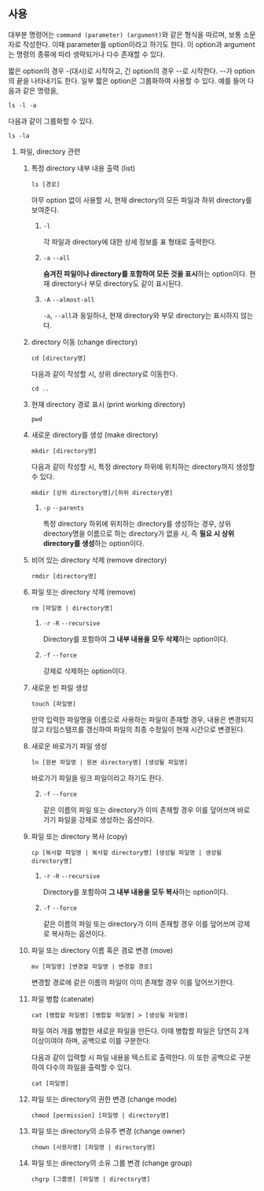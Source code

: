 ## 사용

대부분 명령어는 `command (parameter) (argument)`와 같은 형식을 따르며, 보통 소문자로 작성한다. 이때 parameter를 option이라고 하기도 한다. 이 option과 argument는 명령의 종류에 따라 생략되거나 다수 존재할 수 있다.

짧은 option의 경우 -(대시)로 시작하고, 긴 option의 경우 --로 시작한다. --가 option의 끝을 나타내기도 한다. 일부 짧은 option은 그룹화하여 사용할 수 있다. 예를 들어 다음과 같은 명령을,

```shell
ls -l -a
```

다음과 같이 그룹화할 수 있다.

```shell
ls -la
```

1.  파일, directory 관련

    1. 특정 directory 내부 내용 출력 (list)

       ```shell
       ls [경로]
       ```

       아무 option 없이 사용할 시, 현재 directory의 모든 파일과 하위 directory를 보여준다.

       1. `-l`

          각 파일과 directory에 대한 상세 정보를 표 형태로 출력한다.

       2. `-a` `--all`

          **숨겨진 파일이나 directory를 포함하여 모든 것을 표시**하는 option이다. 현재 directory나 부모 directory도 같이 표시된다.

       3. `-A` `--almost-all`

          `-a`, `--all`과 동일하나, 현재 directory와 부모 directory는 표시하지 않는다.

    2. directory 이동 (change directory)

       ```shell
       cd [directory명]
       ```

       다음과 같이 작성할 시, 상위 directory로 이동한다.

       ```shell
       cd ..
       ```

    3. 현재 directory 경로 표시 (print working directory)

       ```shell
       pwd
       ```

    4. 새로운 directory를 생성 (make directory)

       ```shell
       mkdir [directory명]
       ```

       다음과 같이 작성할 시, 특정 directory 하위에 위치하는 directory까지 생성할 수 있다.

       ```shell
       mkdir [상위 directory명]/[하위 directory명]
       ```

       1. `-p` `--parents`

          특정 directory 하위에 위치하는 directory를 생성하는 경우, 상위 directory명을 이름으로 하는 directory가 없을 시, 즉 **필요 시 상위 directory를 생성**하는 option이다.

    5. 비어 있는 directory 삭제 (remove directory)

       ```shell
       rmdir [directory명]
       ```

    6. 파일 또는 directory 삭제 (remove)

       ```shell
       rm [파일명 | directory명]
       ```

       1. `-r` `-R` `--recursive`

          Directory를 포함하여 **그 내부 내용을 모두 삭제**하는 option이다.

       2. `-f` `--force`

          강제로 삭제하는 option이다.

    7. 새로운 빈 파일 생성

       ```shell
       touch [파일명]
       ```

       만약 입력한 파일명을 이름으로 사용하는 파일이 존재할 경우, 내용은 변경되지 않고 타임스탬프를 갱신하여 파일의 최종 수정일이 현재 시간으로 변경된다.

    8. 새로운 바로가기 파일 생성

       ```shell
       ln [원본 파일명 | 원본 directory명] [생성될 파일명]
       ```

       바로가기 파일을 링크 파일이라고 하기도 한다.

       2. `-f` `--force`

          같은 이름의 파일 또는 directory가 이미 존재할 경우 이를 덮어쓰며 바로가기 파일을 강제로 생성하는 옵션이다.

    9. 파일 또는 directory 복사 (copy)

       ```shell
       cp [복사할 파일명 | 복사할 directory명] [생성될 파일명 | 생성될 directory명]
       ```

       1. `-r` `-R` `--recursive`

          Directory를 포함하여 **그 내부 내용을 모두 복사**하는 option이다.

       2. `-f` `--force`

          같은 이름의 파일 또는 directory가 이미 존재할 경우 이를 덮어쓰며 강제로 복사하는 옵션이다.

    10. 파일 또는 directory 이름 혹은 경로 변경 (move)

        ```shell
        mv [파일명] [변경할 파일명 | 변경할 경로]
        ```

        변경할 경로에 같은 이름의 파일이 이미 존재할 경우 이를 덮어쓰기한다.

    11. 파일 병합 (catenate)

        ```shell
        cat [병합할 파일명] [병합할 파일명] > [생성될 파일명]
        ```

        파일 여러 개를 병합한 새로운 파일을 만든다. 이때 병합할 파일은 당연히 2개 이상이여야 하며, 공백으로 이를 구분한다.

        다음과 같이 입력할 시 파일 내용을 텍스트로 출력한다. 이 또한 공백으로 구분하여 다수의 파일을 출력할 수 있다.

        ```shell
        cat [파일명]
        ```

    12. 파일 또는 directory의 권한 변경 (change mode)

        ```shell
        chmod [permission] [파일명 | directory명]
        ```

    13. 파일 또는 directory의 소유주 변경 (change owner)

        ```shell
        chown [사용자명] [파일명 | directory명]
        ```

    14. 파일 또는 directory의 소유 그룹 변경 (change group)

        ```shell
        chgrp [그룹명] [파일명 | directory명]
        ```
